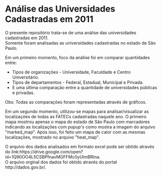 <h1>Análise das Universidades Cadastradas em 2011</h1>
<p>O presente repositório trata-se de uma análise das universidades cadastradas em 2011.<br>Somente foram analisadas as universidades cadastradas no estado de São Paulo.<p/>

<p>Em um primeiro momento, foco da análise foi em comparar quantidades entre:
  <ul>
    <li>Tipos de organizações - Universidade, Faculdade e Centro Universitário.    
    <li>Tipos de departamentos - Federal, Estadual, Municipal e Privada.    
    <li>E uma última comparação entre a quantidade de universidades públicas e privadas.      
  </ul>
<p/>

<p>Obs: Todas as comparações foram representadas através de gráficos.<p/>

<p>Em um segundo momento, utilizou-se mapas para analisar/visualizar as localizações de todas as FATECs cadastradas naquele ano. O primeiro mapa mostrou apenas o mapa do estado de São Paulo com marcadores indicando as localizações com <em>popup's</em> como mostra a imagem do arquivo "marked_map". Após isso, foi feito um mapa de calor com as mesmas localizações, mostrado no arquivo "heat_map".<p/> 

<p>O arquivo dos dados analisados em formato excel pode ser obtido através do link:https://drive.google.com/open?id=1Q90OO4L5CSBPfnavMGFFMc0yUlmBRIna.<br>O arquivo orginal dos dados foi obtido através do portal http://dados.gov.br/.<p/>
